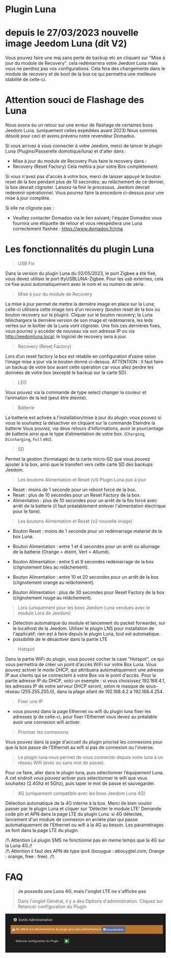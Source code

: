 # Plugin Luna

# depuis le 27/03/2023 nouvelle image Jeedom Luna (dit V2)

Vous pouvez faire une maj sans perte de backup etc en cliquant sur "Mise à jour du module de Recovery". cela redémarrera votre Jeedom Luna mais vous ne perdrez pas vos configurations. Cela fera des changements dans le module de recovery et de boot de la box ce qui permettra une meilleure stabilité de celle-ci.

# Attention souci de Flashage des Luna

Nous avons eu un retour sur une erreur de flashage de certaines boxs Jeedom Luna. (uniquement celles expédiées avant 2023)
Nous sommes désolé pour ceci et avons prévenu notre revendeur Domadoo.

Si vous arrivez à vous connecter à votre Jeedom, merci de lancer le plugin Luna (Plugins/Passerelle domotique/luna) et d'aller dans :

- Mise à jour du module de Recovery
Puis faire le recovery dans :
- Recovery (Reset Factory)
Cela mettra a jour votre Box complètement.

Si vous n'avez pas d'accès à votre box, merci de laisser appuyé le bouton reset de la box pendant plus de 10 secondes; au relâchement de ce dernier, la box devrait clignoter.
Laissez-la finir le processus. Jeedom devrait redevenir opérationnel. Vous pourrez faire la procedure ci-dessus pour une mise à jour complète.

Si elle ne clignote pas :

- Veuillez contacter Domadoo via le lien suivant; l'équipe Domadoo vous fournira une étiquette de retour et vous réexpédiera une Luna correctement flashée :
<https://www.domadoo.fr/rma>

# Les fonctionnalités du plugin Luna

> USB Fix

Dans la version du plugin Luna du 02/05/2023, le port Zigbee a été fixé, vous devez utiliser le port ttyUSBLUNA-Zigbee.
Pour les usb externes, cela ce fixe aussi automatiquement avec le nom et ou numero de série.

> Mise à jour du module de Recovery

La mise à jour permet de mettre la dernière image en place sur la Luna; celle-ci utilisera cette image lors d’un recovery (bouton reset de la box ou bouton recovery sur le plugin).
Cliquer sur le bouton recovery; la Luna téléchargera la dernière version de son image et redémarrera, les leds vertes sur le boîtier de la Luna vont clignoter.
Une fois ces dernières fixes, vous pourrez y accéder de nouveau via son adresse IP ou via <http://jeedomluna.local>; le logiciel de recovery sera à jour.

> Recovery (Reset Factory)

Lors d’un reset factory la box est rétablie en configuration d’usine selon l’image mise a jour via le bouton donné ci-dessus.
ATTENTION : Il faut faire un backup de votre box avant cette opération car vous allez perdre les données de votre box (excepté le backup sur la carte SD).

> LED

Vous pouvez via la commande de type select changer la couleur et l’animation de la led (peut être éteinte).

> Batterie

La batterie est activée à l'installation/mise à jour du plugin: vous pouvez si vous le souhaitez la désactiver en cliquant sur la commande Eteindre la batterie
Vous pouvez, via deux retours d’informations, avoir le pourcentage de batterie ainsi que le type d’alimentation de votre box. (`Charging`, `Discharging`, `Full` etc).

> SD

Permet la gestion (formatage) de la carte micro-SD que vous pouvez ajouter à la box, ainsi que le transfert vers cette carte SD des backups Jeedom.

> Les boutons Alimentation et Reset (v1) Plugin Luna pas à jour

- Reset : moins de 1 seconde pour un reboot forcé de la box.
- Reset : plus de 10 secondes pour un Reset Factory de la box.
- Alimentation : plus de 10 secondes pour un arrêt de la fox forcé avec arrêt de la batterie (il faut préalablement enlever l'alimentation électrique pour le faire).

> Les boutons Alimentation et Reset (v2 nouvelle image)

- Bouton Reset : moins de 1 seconde pour un redémarrage materiel de la box Luna.

- Bouton Alimentation : entre 1 et 4 secondes pour un arrêt ou allumage de la batterie (Orange = éteint, Vert = Allumé).
- Bouton Alimentation : entre 5 et 9 secondes redémarrage de la box (clignotement bleu au relâchement).
- Bouton Alimentation : entre 10 et 20 secondes pour un arrêt de la box (clignotement orange au relâchement).
- Bouton Alimentation : plus de 30 secondes pour Reset Factory de la box (clignotement rouge au relâchement).

> Lora (uniquement pour les boxs Jeedom Luna vendues avec le module Lora de Jeedom)

- Détection automatique du module et lancement du packet forwarder, sur le localhost de la Jeedom. Utiliser le plugin LNS pour installation de l'applicatif; rien est à faire depuis le plugin Luna, tout est automatique.
- possibilité de le désactiver dans la partie LTE

> Hotspot

Dans la partie WiFi du plugin, vous pouvez cocher la case "Hotspot", ce qui vous permettra de créer un point d'accès WiFi sur votre Box Luna. Vous pouvez activer le mode DHCP, qui attribuera automatiquement une adresse IP aux clients qui se connectent à votre Box via le point d'accès. Pour la partie adresse IP du DHCP, voici un exemple : si vous choisissez 192.168.4.1, les adresses IP de votre serveur DHCP seront, selon le masque de sous-réseau (255.255.255.0), dans la plage allant de 192.168.4.2 à 192.168.4.254.

> Fixer une IP

- vous pouvez dans la page Ethernet ou wifi du plugin luna fixer les adresses ip de celle-ci, pour fixer l'Ethernet vous devez au préalable avoir une connexion wifi activer.

> Prioriser les connexions

Vous pouvez dans la page d'accueil du plugin priorisé les connexions pour que la box passe de l'Ethernet au wifi si pas de connexion ou l'inverse.

> Le plugin luna vous permet de vous connecter depuis votre luna à un réseau Wifi (avec ou sans mot de passe).

Pour ce faire, aller dans le plugin luna, puis sélectionner l’équipement Luna. A cet endroit vous pouvez activer puis sélectionner le wifi que vous souhaitez (2.4Ghz et 5Ghz), puis taper le mot de passe et sauvegarder.

> 4G (uniquement compatible avec les boxs Jeedom Luna 4G)

Détection automatique de la 4G interne à la box. Merci de bien vouloir passer par le plugin Luna et cliquer sur 'Détecter le module LTE' Demande code pin et APN dans la page LTE du plugin Luna.
si 4G détectée, lancement d'un module de connexion en arrière plan qui passe automatiquement de l'Ethernet ou wifi à la 4G au besoin.
Les paramétrages se font dans la page LTE du plugin.

/!\ Attention Le plugin SMS ne fonctionne pas en meme temps que la 4G sur la Luna 4G./!\
/!\ Attention il faut des APN de type ipv4 (bouygue : ebouygtel.com, Orange : orange, free : free). /!\


# FAQ

>**Je possede une Luna 4G, mais l'onglet LTE ne s'affiche pas**
>
>Dans l'onglet Général, il y a des Options d'administration. Cliquez sur Relancer configuration du Plugin

![adminTools](../images/adminTools.png)


